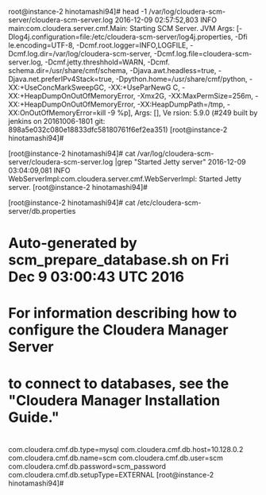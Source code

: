 root@instance-2 hinotamashi94]# head -1  /var/log/cloudera-scm-server/cloudera-scm-server.log 
2016-12-09 02:57:52,803 INFO main:com.cloudera.server.cmf.Main: Starting SCM Server. JVM Args: [-Dlog4j.configuration=file:/etc/cloudera-scm-server/log4j.properties, -Dfi
le.encoding=UTF-8, -Dcmf.root.logger=INFO,LOGFILE, -Dcmf.log.dir=/var/log/cloudera-scm-server, -Dcmf.log.file=cloudera-scm-server.log, -Dcmf.jetty.threshhold=WARN, -Dcmf.
schema.dir=/usr/share/cmf/schema, -Djava.awt.headless=true, -Djava.net.preferIPv4Stack=true, -Dpython.home=/usr/share/cmf/python, -XX:+UseConcMarkSweepGC, -XX:+UseParNewG
C, -XX:+HeapDumpOnOutOfMemoryError, -Xmx2G, -XX:MaxPermSize=256m, -XX:+HeapDumpOnOutOfMemoryError, -XX:HeapDumpPath=/tmp, -XX:OnOutOfMemoryError=kill -9 %p], Args: [], Ve
rsion: 5.9.0 (#249 built by jenkins on 20161006-1801 git: 898a5e032c080e18833dfc58180761f6ef2ea351)
[root@instance-2 hinotamashi94]# 

[root@instance-2 hinotamashi94]# cat /var/log/cloudera-scm-server/cloudera-scm-server.log |grep "Started Jetty server"
2016-12-09 03:04:09,081 INFO WebServerImpl:com.cloudera.server.cmf.WebServerImpl: Started Jetty server.
[root@instance-2 hinotamashi94]# 

[root@instance-2 hinotamashi94]# cat /etc/cloudera-scm-server/db.properties
# Auto-generated by scm_prepare_database.sh on Fri Dec  9 03:00:43 UTC 2016
#
# For information describing how to configure the Cloudera Manager Server
# to connect to databases, see the "Cloudera Manager Installation Guide."
#
com.cloudera.cmf.db.type=mysql
com.cloudera.cmf.db.host=10.128.0.2
com.cloudera.cmf.db.name=scm
com.cloudera.cmf.db.user=scm
com.cloudera.cmf.db.password=scm_password
com.cloudera.cmf.db.setupType=EXTERNAL
[root@instance-2 hinotamashi94]# 
